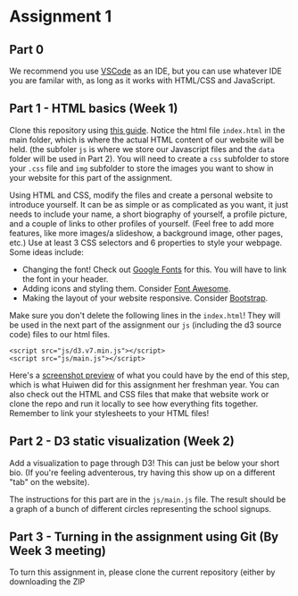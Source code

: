 # Assignment 1

## Part 0
We recommend you use [VSCode](https://code.visualstudio.com/) as an IDE, but you can use whatever IDE you are familar with, as long as it works with HTML/CSS and JavaScript.

## Part 1 - HTML basics (Week 1) 
Clone this repository using [this guide](https://docs.github.com/en/repositories/creating-and-managing-repositories/cloning-a-repository). Notice the html file `index.html` in the main folder, which is where the actual HTML content of our website will be held. (the subfoler `js` is where we store our Javascript files and the `data` folder will be used in Part 2). You will need to create a `css` subfolder to store your `.css` file and `img` subfolder to store the images you want to show in your website for this part of the assignment.

Using HTML and CSS, modify the files and create a personal website to introduce yourself. It can be as simple or as complicated as you want, it just needs to include your name, a short biography of yourself, a profile picture, and a couple of links to other profiles of yourself. (Feel free to add more features, like more images/a slideshow, a background image, other pages, etc.) Use at least 3 CSS selectors and 6 properties to style your webpage. Some ideas include:
- Changing the font! Check out [Google Fonts](https://fonts.google.com/) for this. You will have to link the font in your header.
- Adding icons and styling them. Consider [Font Awesome](https://fontawesome.com/).
- Making the layout of your website responsive. Consider [Bootstrap](https://getbootstrap.com/).

Make sure you don't delete the following lines in the `index.html`! They will be used in the next part of the assignment  our `js` (including the d3 source code) files to our html files.

```
<script src="js/d3.v7.min.js"></script>
<script src="js/main.js"></script>
```

Here's a [screenshot preview](https://github.com/harvard-datamatch/stats-23-assignments/blob/main/Assignment-1/ExamplePart1.png) of what you could have by the end of this step, which is what Huiwen did for this assignment her freshman year. You can also check out the HTML and CSS files that make that website work or clone the repo and run it locally to see how everything fits together. Remember to link your stylesheets to your HTML files!

## Part 2 - D3 static visualization (Week 2)
Add a visualization to page through D3! This can just be below your short bio. (If you're feeling adventerous, try having this show up on a different "tab" on the website). 

The instructions for this part are in the `js/main.js` file. The result should be a graph of a bunch of different circles representing the school signups.

## Part 3 - Turning in the assignment using Git (By Week 3 meeting)
To turn this assignment in, please clone the current repository (either by downloading the ZIP

[comment]: <Github and create a new repository. Git is the industry standard for version control ad is super helpful to learn! You [can follow this guide here to create a new repository](https://guides.github.com/activities/hello-world/). Commit and push your website up to your Github account and submit via this form: https://forms.gle/uG8jwVxARUxr8Gd18!>
